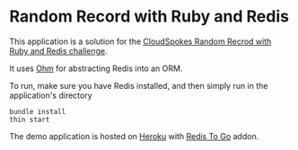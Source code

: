 # Random Record with Ruby and Redis

This application is a solution for the [CloudSpokes Random Recrod with Ruby and Redis challenge](http://www.cloudspokes.com/challenges/1375).

It uses [Ohm](http://ohm.keyvalue.org/) for abstracting Redis into an ORM.

To run, make sure you have Redis installed, and then simply run in the application's directory

    bundle install
    thin start

The demo application is hosted on [Heroku](http://heroku.com/) with [Redis To Go](http://redistogo.com/) addon.
